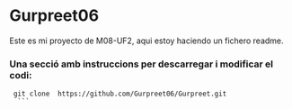 # Gurpreet06

 Este es mi proyecto de M08-UF2, aqui estoy haciendo un fichero readme. 
 
 ### Una secció amb instruccions per descarregar i modificar el codi:
  ```
   git clone  https://github.com/Gurpreet06/Gurpreet.git
    ```